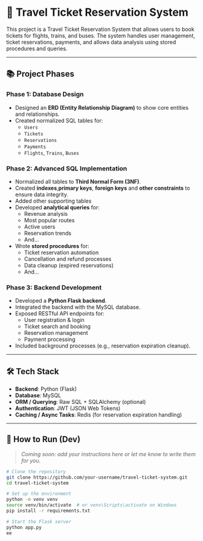 # 🧳 Travel Ticket Reservation System

This project is a  Travel Ticket Reservation System that allows users to book tickets for flights, trains, and buses. The system handles user management, ticket reservations, payments, and allows data analysis using stored procedures and queries.

---

## 📚 Project Phases

### Phase 1: Database Design
- Designed an **ERD (Entity Relationship Diagram)** to show core entities and relationships.
- Created normalized SQL tables for:
  - `Users`
  - `Tickets`
  - `Reservations`
  - `Payments`
  - `Flights`, `Trains`, `Buses`

### Phase 2: Advanced SQL Implementation
- Normalized all tables to **Third Normal Form (3NF)**.
- Created **indexes**,**primary keys**, **foreign keys** and **other constraints** to ensure data integrity.
- Added other supporting tables
- Developed **analytical queries** for:
  - Revenue analysis
  - Most popular routes
  - Active users
  - Reservation trends
  - And...
- Wrote **stored procedures** for:
  - Ticket reservation automation
  - Cancellation and refund processes
  - Data cleanup (expired reservations)
  - And...

### Phase 3: Backend Development
- Developed a **Python Flask backend**.
- Integrated the backend with the MySQL database.
- Exposed RESTful API endpoints for:
  - User registration & login
  - Ticket search and booking
  - Reservation management
  - Payment processing
- Included background processes (e.g., reservation expiration cleanup).

---

## 🛠️ Tech Stack

- **Backend**: Python (Flask)
- **Database**: MySQL
- **ORM / Querying**: Raw SQL + SQLAlchemy (optional)
- **Authentication**: JWT (JSON Web Tokens)
- **Caching / Async Tasks**: Redis (for reservation expiration handling)

---

## 🚀 How to Run (Dev)

> _Coming soon: add your instructions here or let me know to write them for you._

```bash
# Clone the repository
git clone https://github.com/your-username/travel-ticket-system.git
cd travel-ticket-system

# Set up the environment
python -m venv venv
source venv/bin/activate  # or venv\Scripts\activate on Windows
pip install -r requirements.txt

# Start the Flask server
python app.py
ee
